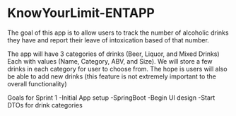 # KnowYourLimit-ENTAPP

The goal of this app is to allow users to track the number of alcoholic drinks they have and report their leave of intoxication based of that number.

The app will have 3 categories of drinks (Beer, Liquor, and Mixed Drinks) Each with values (Name, Category, ABV, and Size). We will store a few drinks in each category for user to choose from.  The hope is users will also be able to add new drinks (this feature is not extremely important to the overall functionality)

Goals for Sprint 1
-Initial App setup
-SpringBoot
-Begin UI design
-Start DTOs for drink categories
